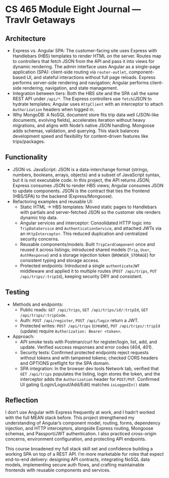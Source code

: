 # CS 465 Module Eight Journal — Travlr Getaways

## Architecture
- Express vs. Angular SPA: The customer-facing site uses Express with Handlebars (HBS) templates to render HTML on the server. Routes map to controllers that fetch JSON from the API and pass it into views for dynamic rendering. The admin interface uses Angular as a single-page application (SPA): client-side routing via `router-outlet`, component-based UI, and stateful interactions without full page reloads. Express performs server-side rendering and navigation; Angular performs client-side rendering, navigation, and state management.
- Integration between tiers: Both the HBS site and the SPA call the same REST API under `/api/*`. The Express controllers use `fetch`/JSON to hydrate templates; Angular uses `HttpClient` with an interceptor to attach `Authorization` headers when logged in.
- Why MongoDB: A NoSQL document store fits trip data well (JSON-like documents, evolving fields), accelerates iteration without heavy migrations, and aligns with Node’s native JSON handling. Mongoose adds schemas, validation, and querying. This stack balances development speed and flexibility for content-driven features like trips/packages.

## Functionality
- JSON vs. JavaScript: JSON is a data-interchange format (strings, numbers, booleans, arrays, objects) and a subset of JavaScript syntax, but it is not executable code. In this project, the API returns JSON; Express consumes JSON to render HBS views; Angular consumes JSON to update components. JSON is the contract that ties the frontend (HBS/SPA) to the backend (Express/Mongoose).
- Refactoring examples and reusable UI:
  - Static HTML → HBS templates: Moved static pages to Handlebars with partials and server-fetched JSON so the customer site renders dynamic trip data.
  - Angular services and interceptor: Consolidated HTTP logic into `TripDataService` and `AuthenticationService`, and attached JWTs via an `HttpInterceptor`. This reduced duplication and centralized security concerns.
  - Reusable components/models: Built `TripCardComponent` once and reused it across listings; introduced shared models (`Trip`, `User`, `AuthResponse`) and a storage injection token (`BROWSER_STORAGE`) for consistent typing and storage access.
  - Protected endpoints: Introduced a single `authenticateJWT` middleware and applied it to multiple routes (`POST /api/trips`, `PUT /api/trips/:tripId`), keeping security DRY and consistent.

## Testing
- Methods and endpoints:
  - Public reads: `GET /api/trips`, `GET /api/trips/id/:tripId`, `GET /api/trips/:tripCode`.
  - Auth: `POST /api/register`, `POST /api/login` return a JWT.
  - Protected writes: `POST /api/trips` (create), `PUT /api/trips/:tripId` (update) require `Authorization: Bearer <token>`.
- Approach:
  - API smoke tests with Postman/curl for register/login, list, add, and update. Verified success responses and error codes (404, 401).
  - Security tests: Confirmed protected endpoints reject requests without tokens and with tampered tokens; checked CORS headers and OPTIONS preflight for the SPA domain.
  - SPA integration: In the browser dev tools Network tab, verified that `GET /api/trips` populates the listing, login stores the token, and the interceptor adds the `Authorization` header for `POST/PUT`. Confirmed UI gating (Login/Logout/Add/Edit) matches `isLoggedIn()` state.

## Reflection
I don’t use Angular with Express frequently at work, and I hadn’t worked with the full MEAN stack before. This project strengthened my understanding of Angular’s component model, routing, forms, dependency injection, and HTTP interceptors, alongside Express routing, Mongoose schemas, and Passport/JWT authentication. I also practiced cross-origin concerns, environment configuration, and protecting API endpoints.

This course broadened my full stack skill set and confidence building a working SPA on top of a REST API. I’m more marketable for roles that expect end-to-end delivery: designing API contracts, integrating NoSQL data models, implementing secure auth flows, and crafting maintainable frontends with reusable components and services.
